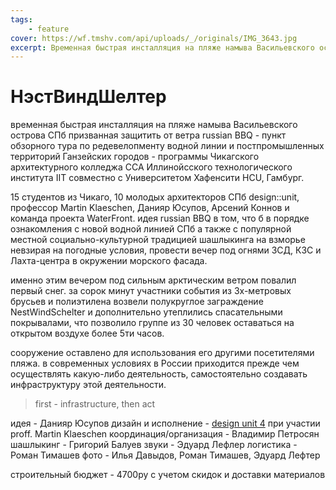 ```yaml
---
tags:
    - feature
cover: https://wf.tmshv.com/api/uploads/_/originals/IMG_3643.jpg
excerpt: Временная быстрая инсталляция на пляже намыва Васильевского острова СПб призванная защитить от ветра russian BBQ --- пункт обзорного тура по редевелопменту водной линии и постпромышленных территорий Ганзейских городов - программы Чикагского архитектурного колледжа CCA Иллинойсского технологического института IIT совместно с Университетом Хафенсити HCU, Гамбург.
---
```


# НэстВиндШелтер

временная быстрая инсталляция на пляже намыва Васильевского острова СПб призванная защитить от ветра russian BBQ - пункт обзорного тура по редевелопменту водной линии и постпромышленных территорий Ганзейских городов - программы Чикагского архитектурного колледжа CCA Иллинойсского технологического института IIT совместно с Университетом Хафенсити HCU, Гамбург. 

15 студентов из Чикаго, 10 молодых архитекторов СПб design::unit, профессор Martin Klaeschen, Данияр Юсупов, Арсений Коннов и команда проекта WaterFront.
идея russian BBQ в том, что б в порядке ознакомления с новой водной линией СПб а также с популярной местной социально-культурной традицией шашлыкинга на взморье невзирая на погодные условия, провести вечер под огнями ЗСД, КЗС и Лахта-центра в окружении морского фасада. 

именно этим вечером под сильным арктическим ветром повалил первый снег.
за сорок минут участники события из 3х-метровых брусьев и полиэтилена возвели полукруглое заграждение NestWindSchelter и дополнительно утеплились спасательными покрывалами, что позволило группе из 30 человек оставаться на открытом воздухе более 5ти часов.

сооружение оставлено для использования его другими посетителями пляжа.
в современных условиях в России приходится прежде чем осуществлять какую-либо деятельность, самостоятельно создавать инфраструктуру этой деятельности. 

> first - infrastructure, then act

идея - Данияр Юсупов
дизайн и исполнение - [design unit 4](https://unit4.io) при участии proff. Martin Klaeschen
координация/организация - Владимир Петросян
шашлыкинг - Григорий Балуев
звуки - Эдуард Лефлер
логистика - Роман Тимашев
фото - Илья Давыдов, Роман Тимашев, Эдуард Лефтер

строительный бюджет - 4700ру с учетом скидок и доставки материалов
